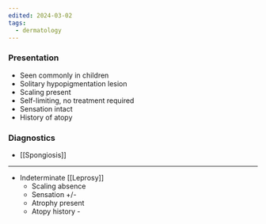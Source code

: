 ```yaml
---
edited: 2024-03-02
tags:
  - dermatology
---
```

### Presentation
- Seen commonly in children
- Solitary hypopigmentation lesion
- Scaling present 
- Self-limiting, no treatment required
- Sensation intact
- History of atopy 

### Diagnostics
- [[Spongiosis]] 

---
- Indeterminate [[Leprosy]]
	- Scaling absence
	- Sensation +/-
	- Atrophy present
	- Atopy history -